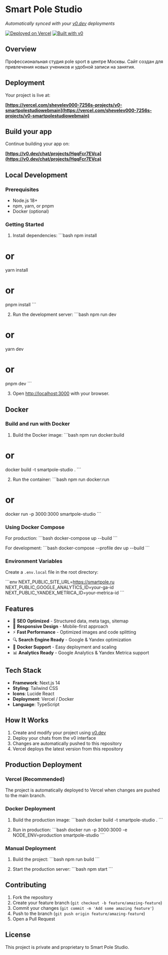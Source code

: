 # Smart Pole Studio

*Automatically synced with your [v0.dev](https://v0.dev) deployments*

[![Deployed on Vercel](https://img.shields.io/badge/Deployed%20on-Vercel-black?style=for-the-badge&logo=vercel)](https://vercel.com/shevelev000-7256s-projects/v0-smartpolestudiowebmain)
[![Built with v0](https://img.shields.io/badge/Built%20with-v0.dev-black?style=for-the-badge)](https://v0.dev/chat/projects/HqqFcr7EVca)

## Overview

Профессиональная студия pole sport в центре Москвы. Сайт создан для привлечения новых учеников и удобной записи на занятия.

## Deployment

Your project is live at:

**[https://vercel.com/shevelev000-7256s-projects/v0-smartpolestudiowebmain](https://vercel.com/shevelev000-7256s-projects/v0-smartpolestudiowebmain)**

## Build your app

Continue building your app on:

**[https://v0.dev/chat/projects/HqqFcr7EVca](https://v0.dev/chat/projects/HqqFcr7EVca)**

## Local Development

### Prerequisites

- Node.js 18+ 
- npm, yarn, or pnpm
- Docker (optional)

### Getting Started

1. Install dependencies:
\`\`\`bash
npm install
# or
yarn install
# or
pnpm install
\`\`\`

2. Run the development server:
\`\`\`bash
npm run dev
# or
yarn dev
# or
pnpm dev
\`\`\`

3. Open [http://localhost:3000](http://localhost:3000) with your browser.

## Docker

### Build and run with Docker

1. Build the Docker image:
\`\`\`bash
npm run docker:build
# or
docker build -t smartpole-studio .
\`\`\`

2. Run the container:
\`\`\`bash
npm run docker:run
# or
docker run -p 3000:3000 smartpole-studio
\`\`\`

### Using Docker Compose

For production:
\`\`\`bash
docker-compose up --build
\`\`\`

For development:
\`\`\`bash
docker-compose --profile dev up --build
\`\`\`

### Environment Variables

Create a `.env.local` file in the root directory:

\`\`\`env
NEXT_PUBLIC_SITE_URL=https://smartpole.ru
NEXT_PUBLIC_GOOGLE_ANALYTICS_ID=your-ga-id
NEXT_PUBLIC_YANDEX_METRICA_ID=your-metrica-id
\`\`\`

## Features

- 🎯 **SEO Optimized** - Structured data, meta tags, sitemap
- 📱 **Responsive Design** - Mobile-first approach
- ⚡ **Fast Performance** - Optimized images and code splitting
- 🔍 **Search Engine Ready** - Google & Yandex optimization
- 🐳 **Docker Support** - Easy deployment and scaling
- 📊 **Analytics Ready** - Google Analytics & Yandex Metrica support

## Tech Stack

- **Framework**: Next.js 14
- **Styling**: Tailwind CSS
- **Icons**: Lucide React
- **Deployment**: Vercel / Docker
- **Language**: TypeScript

## How It Works

1. Create and modify your project using [v0.dev](https://v0.dev)
2. Deploy your chats from the v0 interface
3. Changes are automatically pushed to this repository
4. Vercel deploys the latest version from this repository

## Production Deployment

### Vercel (Recommended)
The project is automatically deployed to Vercel when changes are pushed to the main branch.

### Docker Deployment
1. Build the production image:
\`\`\`bash
docker build -t smartpole-studio .
\`\`\`

2. Run in production:
\`\`\`bash
docker run -p 3000:3000 -e NODE_ENV=production smartpole-studio
\`\`\`

### Manual Deployment
1. Build the project:
\`\`\`bash
npm run build
\`\`\`

2. Start the production server:
\`\`\`bash
npm start
\`\`\`

## Contributing

1. Fork the repository
2. Create your feature branch (`git checkout -b feature/amazing-feature`)
3. Commit your changes (`git commit -m 'Add some amazing feature'`)
4. Push to the branch (`git push origin feature/amazing-feature`)
5. Open a Pull Request

## License

This project is private and proprietary to Smart Pole Studio.
